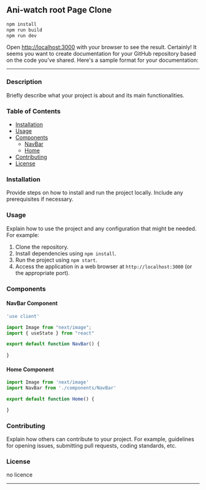 
## Ani-watch root Page Clone


```bash
npm install
npm run build
npm run dev

```

Open [http://localhost:3000](http://localhost:3000) with your browser to see the result.
Certainly! It seems you want to create documentation for your GitHub repository based on the code you've shared. Here's a sample format for your documentation:

---


### Description
Briefly describe what your project is about and its main functionalities.

### Table of Contents
- [Installation](#installation)
- [Usage](#usage)
- [Components](#components)
  - [NavBar](#navbar)
  - [Home](#home)
- [Contributing](#contributing)
- [License](#license)

### Installation
Provide steps on how to install and run the project locally. Include any prerequisites if necessary.

### Usage
Explain how to use the project and any configuration that might be needed. For example:

1. Clone the repository.
2. Install dependencies using `npm install`.
3. Run the project using `npm start`.
4. Access the application in a web browser at `http://localhost:3000` (or the appropriate port).

### Components

#### NavBar Component
```javascript
'use client'

import Image from "next/image";
import { useState } from "react"

export default function NavBar() {
 
}
```

#### Home Component
```javascript
import Image from 'next/image'
import NavBar from './components/NavBar'

export default function Home() {

}
```

### Contributing
Explain how others can contribute to your project. For example, guidelines for opening issues, submitting pull requests, coding standards, etc.

### License
no licence

---
